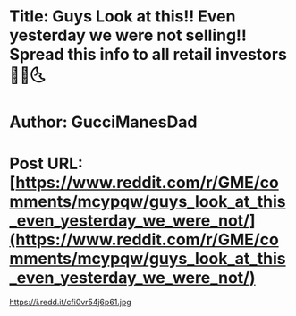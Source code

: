 # Title: Guys Look at this!! Even yesterday we were not selling!! Spread this info to all retail investors 🦍🚀🌜
# Author: GucciManesDad
# Post URL: [https://www.reddit.com/r/GME/comments/mcypqw/guys_look_at_this_even_yesterday_we_were_not/](https://www.reddit.com/r/GME/comments/mcypqw/guys_look_at_this_even_yesterday_we_were_not/)


https://i.redd.it/cfi0vr54j6p61.jpg